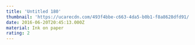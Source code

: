 ```yaml
---
title: 'Untitled 180'
thumbnail: 'https://ucarecdn.com/493f4bbe-c663-4da5-b0b1-f8a8628dfd91/'
date: 2016-06-20T20:45:13.000Z
material: Ink on paper
rating: 2
---
```

